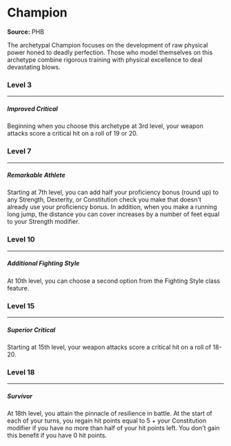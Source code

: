 # Champion

**Source:** PHB

The archetypal Champion focuses on the development of raw physical power honed to deadly perfection. Those who model themselves on this archetype combine rigorous training with physical excellence to deal devastating blows.

### Level 3
---
##### **Improved Critical**
Beginning when you choose this archetype at 3rd level, your weapon attacks score a critical hit on a roll of 19 or 20.

### Level 7
---
##### **Remarkable Athlete**
Starting at 7th level, you can add half your proficiency bonus (round up) to any Strength, Dexterity, or Constitution check you make that doesn't already use your proficiency bonus.
In addition, when you make a running long jump, the distance you can cover increases by a number of feet equal to your Strength modifier.

### Level 10
---
##### **Additional Fighting Style**
At 10th level, you can choose a second option from the Fighting Style class feature.

### Level 15
---
##### **Superior Critical**
Starting at 15th level, your weapon attacks score a critical hit on a roll of 18-20.

### Level 18
---
##### **Survivor**
At 18th level, you attain the pinnacle of resilience in battle. At the start of each of your turns, you regain hit points equal to 5 + your Constitution modifier if you have no more than half of your hit points left. You don't gain this benefit if you have 0 hit points.